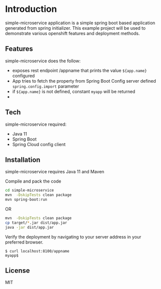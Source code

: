 # Introduction
 simple-microservice application is a simple spring boot based application generated from spring initializer. This example project will be used to demonstrate various openshift features and deployment methods.

## Features

simple-microservice does the follow:

- exposes rest endpoint /appname that prints the value `${app.name}` configured 
- App tries to fetch the property from Spring Boot Config server defined `spring.config.import` parameter
- if `${app.name}` is not defined, constant `myapp` will be returned
- 

## Tech

simple-microservice required:

- Java 11
- Spring Boot
- Spring Cloud config client

## Installation

simple-microservice requires Java 11 and Maven

Compile and pack the code

```sh
cd simple-microservice
mvn  -DskipTests clean package
mvn spring-boot:run
```

OR

```sh
mvn  -DskipTests clean package
cp target/*.jar dist/app.jar
java -jar dist/app.jar
```



Verify the deployment by navigating to your server address in
your preferred browser.

```
$ curl localhost:8100/appname
myapp$
```

## License
MIT